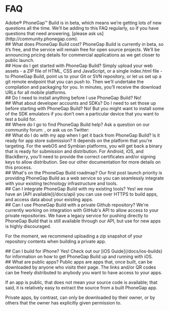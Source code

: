 # FAQ

<section class="module">
Adobe® PhoneGap™ Build is in beta, which means we’re getting lots of new questions all the time. We’ll be adding to this FAQ regularly, so if you have questions that need answering, [please ask us](http://community.phonegap.com).

</section>
<section class="module">
## What does PhoneGap Build cost?
PhoneGap Build is currently in beta, so it’s free, and the service will remain free for open source projects. We’ll be announcing pricing details for commercial applications as we get closer to public launch.

</section>
<section class="module">
## How do I get started with PhoneGap Build?
Simply upload your web assets - a ZIP file of HTML, CSS and JavaScript, or a single index.html file - to PhoneGap Build, point us to your Git or SVN repository, or let us set up a git remote endpoint that you can push to. Then we’ll undertake the compilation and packaging for you. In minutes, you’ll receive the download URLs for all mobile platforms.

</section>
<section class="module">
## Do I need to install anything before I use PhoneGap Build?
No!

</section>
<section class="module">
## What about developer accounts and SDKs? Do I need to set those up before starting with PhoneGap Build?
No! But you might want to install some of the SDK emulators if you don’t own a particular device that you want to test a build for.

</section>
<section class="module">
## Where do I go to find PhoneGap Build help?
Ask a question on our community forum: <http://community.phonegap.com>, or ask us on Twitter: <http://twitter.com/PhoneGapBuild>

</section>
<section class="module">
## What do I do with my app when I get it back from PhoneGap Build? Is it ready for app store submission?
It depends on the platform that you're targeting. For the webOS and Symbian platforms, you will get back a binary that is ready for submission and distribution. For Android, iOS, and BlackBerry, you'll need to provide the correct certificates and/or signing keys to allow distribution. See our other documentation for more details on this process.

</section>
<section class="module">
## What's on the PhoneGap Build roadmap?
Our first post launch priority is providing PhoneGap Build as a web service so you can seamlessly integrate with your existing technology infrastructure and tools.

</section>
<section class="module">
## Can I integrate PhoneGap Build with my existing tools?
Yes! we now have an [API available](/docs/api) you can use over HTTPS to build apps, and access data about your existing apps.

</section>
<section class="module">
## Can I use PhoneGap Build with a private Github repository?
We're currently working on integration with GitHub's API to allow access to your private repositories. We have a legacy service for pushing directly to PhoneGap Build that is still available through our API, but use for new apps is highly discouraged.

For the moment, we recommend uploading a zip snapshot of your repository contents when building a private app.

</section>
<section class="module">
## Can I build for iPhone?
Yes! Check out our [iOS Guide](/docs/ios-builds) for information on how to get PhoneGap Build up and running with iOS.

</section>
<section class="module">
## What are public apps?
Public apps are apps that, once built, can be downloaded by anyone who visits their page. The links and/or QR codes can be freely distributed to anybody you want to have access to your apps.

If an app is public, that does not mean your source code is available; that said, it is relatively easy to extract the source from a built PhoneGap app.

Private apps, by contrast, can only be downloaded by their owner, or by others that the owner has explicitly given permission to.

</section>
